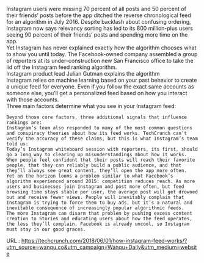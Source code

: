   Instagram  users were missing 70 percent of all posts and 50 percent of their friends’ posts before the app ditched the reverse chronological feed for an algorithm in July 2016. Despite backlash about confusing ordering, Instagram now says relevancy sorting has led to its 800 million-plus users seeing 90 percent of their friends’ posts and spending more time on the app.  
    Yet Instagram has never explained exactly how the algorithm chooses what to show you until today. The Facebook-owned company assembled a group of reporters at its under-construction new San Francisco office to take the lid off the Instagram feed ranking algorithm.  
    Instagram product lead Julian Gutman explains the algorithm  
    Instagram relies on machine learning based on your past behavior to create a unique feed for everyone. Even if you follow the exact same accounts as someone else, you’ll get a personalized feed based on how you interact with those accounts.  
    Three main factors determine what you see in your Instagram feed:  
      
    Beyond those core factors, three additional signals that influence rankings are:  
    Instagram’s team also responded to many of the most common questions and conspiracy theories about how its feed works. TechCrunch can’t verify the accuracy of these claims, but this is what Instagram’s team told us:  
    Today’s Instagram whiteboard session with reporters, its first, should go a long way to clearing up misunderstandings about how it works. When people feel confident that their posts will reach their favorite people, that they can reliably build a public audience, and that they’ll always see great content, they’ll open the app more often.  
    Yet on the horizon looms a problem similar to what Facebook’s algorithm experienced around 2015: competition reduces reach. As more users and businesses join Instagram and post more often, but feed browsing time stays stable per user, the average post will get drowned out and receive fewer views. People will inevitably complain that Instagram is trying to force them to buy ads, but it’s a natural and inevitable consequence of increasingly popular algorithmic feeds.  
    The more Instagram can disarm that problem by pushing excess content creation to Stories and educating users about how the feed operates, the less they’ll complain. Facebook is already uncool, so Instagram must stay in our good graces.  
    
  URL : https://techcrunch.com/2018/06/01/how-instagram-feed-works/?utm_source=wanqu.co&utm_campaign=Wanqu+Daily&utm_medium=website